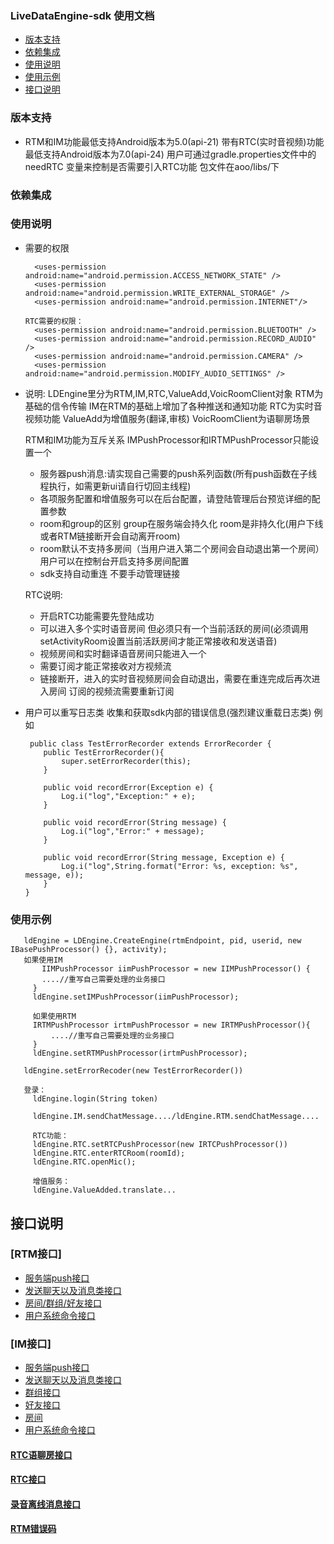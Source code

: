 ### LiveDataEngine-sdk 使用文档

- [版本支持](#版本支持)
- [依赖集成](#依赖集成)
- [使用说明](#使用说明)
- [使用示例](#使用示例)
- [接口说明](#接口说明)


### 版本支持
- RTM和IM功能最低支持Android版本为5.0(api-21) 带有RTC(实时音视频)功能最低支持Android版本为7.0(api-24)
  用户可通过gradle.properties文件中的 needRTC 变量来控制是否需要引入RTC功能  包文件在aoo/libs/下
### 依赖集成


### 使用说明
- 需要的权限
  ~~~
    <uses-permission android:name="android.permission.ACCESS_NETWORK_STATE" />
    <uses-permission android:name="android.permission.WRITE_EXTERNAL_STORAGE" />
    <uses-permission android:name="android.permission.INTERNET"/>
  
  RTC需要的权限：
    <uses-permission android:name="android.permission.BLUETOOTH" />
    <uses-permission android:name="android.permission.RECORD_AUDIO" />
    <uses-permission android:name="android.permission.CAMERA" />
    <uses-permission android:name="android.permission.MODIFY_AUDIO_SETTINGS" />
  ~~~
  
  
- 说明:
  LDEngine里分为RTM,IM,RTC,ValueAdd,VoicRoomClient对象 
    RTM为基础的信令传输 
    IM在RTM的基础上增加了各种推送和通知功能
    RTC为实时音视频功能
    ValueAdd为增值服务(翻译,审核)
    VoicRoomClient为语聊房场景
  
  RTM和IM功能为互斥关系 IMPushProcessor和IRTMPushProcessor只能设置一个
  - 服务器push消息:请实现自己需要的push系列函数(所有push函数在子线程执行，如需更新ui请自行切回主线程)
  - 各项服务配置和增值服务可以在后台配置，请登陆管理后台预览详细的配置参数
  - room和group的区别 group在服务端会持久化 room是非持久化(用户下线或者RTM链接断开会自动离开room)
  - room默认不支持多房间（当用户进入第二个房间会自动退出第一个房间） 用户可以在控制台开启支持多房间配置
  - sdk支持自动重连 不要手动管理链接

  RTC说明:
  - 开启RTC功能需要先登陆成功
  - 可以进入多个实时语音房间 但必须只有一个当前活跃的房间(必须调用setActivityRoom设置当前活跃房间才能正常接收和发送语音)
  - 视频房间和实时翻译语音房间只能进入一个
  - 需要订阅才能正常接收对方视频流
  - 链接断开，进入的实时音视频房间会自动退出，需要在重连完成后再次进入房间 订阅的视频流需要重新订阅


- 用户可以重写日志类 收集和获取sdk内部的错误信息(强烈建议重载日志类) 例如
    ~~~
     public class TestErrorRecorder extends ErrorRecorder {
        public TestErrorRecorder(){
            super.setErrorRecorder(this);
        }
    
        public void recordError(Exception e) {
            Log.i("log","Exception:" + e);
        }
    
        public void recordError(String message) {
            Log.i("log","Error:" + message);
        }
    
        public void recordError(String message, Exception e) {
            Log.i("log",String.format("Error: %s, exception: %s", message, e));
        }
    }
    ~~~

### 使用示例
 ~~~
    ldEngine = LDEngine.CreateEngine(rtmEndpoint, pid, userid, new IBasePushProcessor() {}, activity);
    如果使用IM
        IIMPushProcessor iimPushProcessor = new IIMPushProcessor() {
        ....//重写自己需要处理的业务接口
      }
      ldEngine.setIMPushProcessor(iimPushProcessor);
      
      如果使用RTM
      IRTMPushProcessor irtmPushProcessor = new IRTMPushProcessor(){
          ....//重写自己需要处理的业务接口
      }
      ldEngine.setRTMPushProcessor(irtmPushProcessor);
    
    ldEngine.setErrorRecoder(new TestErrorRecorder())
    
    登录：
      ldEngine.login(String token)
    
      ldEngine.IM.sendChatMessage..../ldEngine.RTM.sendChatMessage....
      
      RTC功能：
      ldEngine.RTC.setRTCPushProcessor(new IRTCPushProcessor())
      ldEngine.RTC.enterRTCRoom(roomId);
      ldEngine.RTC.openMic();
      
      增值服务：
      ldEngine.ValueAdded.translate...
~~~

##  接口说明
### [RTM接口]
- [服务端push接口](doc-zh/RTM/RTMPush.md)
- [发送聊天以及消息类接口](doc-zh/RTM/RTMChat.md)
- [房间/群组/好友接口](doc-zh/RTM/RTMRelationship.md)
- [用户系统命令接口](doc-zh/RTM/RTMUser.md)

### [IM接口]
- [服务端push接口](doc-zh/IM/IMPush.md)
- [发送聊天以及消息类接口](doc-zh/RTM/RTMChat.md)
- [群组接口](doc-zh/IM/IMGroup.md)
- [好友接口](doc-zh/IM/IMFriend.md)
- [房间](doc-zh/IM/IMRoom.md)
- [用户系统命令接口](doc-zh/IM/IMUser.md)

#### [RTC语聊房接口](doc-zh/RTCVoiceRoom-zh.md)
#### [RTC接口](doc-zh/RTC-zh.md)
#### [录音离线消息接口](doc-zh/LDRecordAudio.md)
#### [RTM错误码](doc-zh/ErrorCode.md)
